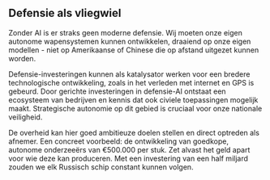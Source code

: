 
## **Defensie als vliegwiel**

Zonder AI is er straks geen moderne defensie. Wij moeten onze eigen autonome wapensystemen kunnen ontwikkelen, draaiend op onze eigen modellen - niet op Amerikaanse of Chinese die op afstand uitgezet kunnen worden.

Defensie-investeringen kunnen als katalysator werken voor een bredere technologische ontwikkeling, zoals in het verleden met internet en GPS is gebeurd. Door gerichte investeringen in defensie-AI ontstaat een ecosysteem van bedrijven en kennis dat ook civiele toepassingen mogelijk maakt. Strategische autonomie op dit gebied is cruciaal voor onze nationale veiligheid.

De overheid kan hier goed ambitieuze doelen stellen en direct optreden als afnemer. Een concreet voorbeeld: de ontwikkeling van goedkope, autonome onderzeeërs van €500.000 per stuk. Zet alvast het geld apart voor wie deze kan produceren. Met een investering van een half miljard zouden we elk Russisch schip constant kunnen volgen.

